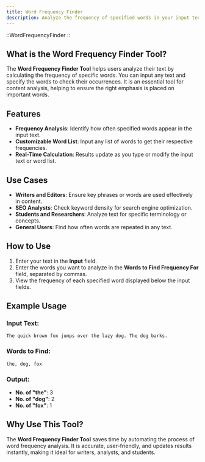 ```yaml
---
title: Word Frequency Finder
description: Analyze the frequency of specified words in your input text.
---
```


::WordFrequencyFinder
::

## What is the Word Frequency Finder Tool?

The **Word Frequency Finder Tool** helps users analyze their text by calculating the frequency of specific words. You can input any text and specify the words to check their occurrences. It is an essential tool for content analysis, helping to ensure the right emphasis is placed on important words.

## Features

- **Frequency Analysis**: Identify how often specified words appear in the input text.
- **Customizable Word List**: Input any list of words to get their respective frequencies.
- **Real-Time Calculation**: Results update as you type or modify the input text or word list.

## Use Cases

- **Writers and Editors**: Ensure key phrases or words are used effectively in content.
- **SEO Analysts**: Check keyword density for search engine optimization.
- **Students and Researchers**: Analyze text for specific terminology or concepts.
- **General Users**: Find how often words are repeated in any text.

## How to Use

1. Enter your text in the **Input** field.
2. Enter the words you want to analyze in the **Words to Find Frequency For** field, separated by commas.
3. View the frequency of each specified word displayed below the input fields.

## Example Usage

### Input Text:

```
The quick brown fox jumps over the lazy dog. The dog barks.
```

### Words to Find:

```
the, dog, fox
```

### Output:

- **No. of "the"**: 3
- **No. of "dog"**: 2
- **No. of "fox"**: 1

## Why Use This Tool?

The **Word Frequency Finder Tool** saves time by automating the process of word frequency analysis. It is accurate, user-friendly, and updates results instantly, making it ideal for writers, analysts, and students.
